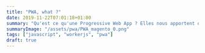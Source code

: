 ```yaml
---
title: "PWA, what ?"
date: 2019-11-22T07:01:18+01:00
summary: "Qu'est ce qu'une Progressive Web App ? Elles nous apportent quoi ? Comment ça s'inscrit dans vos développements ?"
summaryImage: "/assets/pwa/PWA_magento_0.png"
tags: ["javascript", "workerjs", "pwa"]
draft: true
---
```


